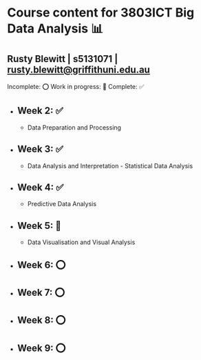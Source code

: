 # Course content for 3803ICT Big Data Analysis 📊
## Rusty Blewitt | s5131071 | rusty.blewitt@griffithuni.edu.au

Incomplete: ⭕ Work in progress: 🚧 Complete: ✅

- ## Week 2: ✅
  - Data Preparation and Processing
- ## Week 3: ✅
  - Data Analysis and Interpretation - Statistical Data Analysis
- ## Week 4: ✅
  - Predictive Data Analysis
- ## Week 5: 🚧
  - Data Visualisation and Visual Analysis
- ## Week 6: ⭕
- ## Week 7: ⭕
- ## Week 8: ⭕
- ## Week 9: ⭕

